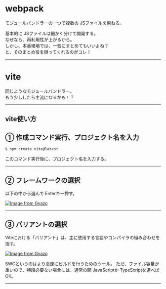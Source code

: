 # webpack
モジュールバンドラーの一つで複数の JSファイルを束ねる。

基本的に JSファイルは細かく分けて開発する。  
なぜなら、再利用性が上がるから。  
しかし、本番環境では、一気にまとめてもいいよね？  
と、そのまとめ役を担ってくれるのがコレ！
***

# vite
同じようなモジュールバンドラー。  
もう少ししたら主流になるかも！？
***

## vite使い方
## ① 作成コマンド実行、プロジェクト名を入力
~~~
$ npm create vite@latest
~~~
このコマンド実行後に、プロジェクト名を入力する。
***

## ② フレームワークの選択
以下の中から選んで Enterキー押す。

[![Image from Gyazo](https://i.gyazo.com/1154852bc0921444301b9382b8147303.png)](https://gyazo.com/1154852bc0921444301b9382b8147303)
***

## ③ バリアントの選択
Viteにおける「バリアント」は、主に使用する言語やコンパイラの組み合わせを指す。

[![Image from Gyazo](https://i.gyazo.com/9aaf3e77b0f1f172c34b97193bbcd6bd.png)](https://gyazo.com/9aaf3e77b0f1f172c34b97193bbcd6bd)

SWCというのはより高速にビルドを行うためのツール。
ただ、ファイル容量が重いので、特段必要ない場合には、通常の間 JavaScriptか TypeScriptを選べば OK。
***
